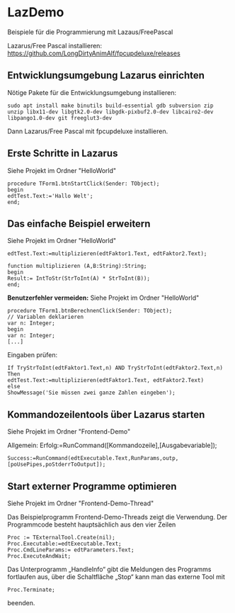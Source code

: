 # LazDemo
Beispiele für die Programmierung mit Lazaus/FreePascal

Lazarus/Free Pascal installieren: https://github.com/LongDirtyAnimAlf/fpcupdeluxe/releases

## Entwicklungsumgebung Lazarus einrichten
Nötige Pakete für die Entwicklungsumgebung installieren:
```
sudo apt install make binutils build-essential gdb subversion zip unzip libx11-dev libgtk2.0-dev libgdk-pixbuf2.0-dev libcairo2-dev libpango1.0-dev git freeglut3-dev
```
Dann Lazarus/Free Pascal mit fpcupdeluxe installieren.
## Erste Schritte in Lazarus
Siehe Projekt im Ordner "HelloWorld"
```
procedure TForm1.btnStartClick(Sender: TObject);
begin
edtTest.Text:='Hallo Welt';
end;
```
## Das einfache Beispiel erweitern
Siehe Projekt im Ordner "HelloWorld"
```
edtTest.Text:=multiplizieren(edtFaktor1.Text, edtFaktor2.Text);
```

```
function multiplizieren (A,B:String):String;
begin
Result:= IntToStr(StrToInt(A) * StrToInt(B));
end;
```
**Benutzerfehler vermeiden:**
Siehe Projekt im Ordner "HelloWorld"
```
procedure TForm1.btnBerechnenClick(Sender: TObject);
// Variablen deklarieren
var n: Integer;
begin      
var n: Integer;
[...]
```
Eingaben prüfen:
```
If TryStrToInt(edtFaktor1.Text,n) AND TryStrToInt(edtFaktor2.Text,n) 
Then
edtTest.Text:=multiplizieren(edtFaktor1.Text, edtFaktor2.Text)
else
ShowMessage('Sie müssen zwei ganze Zahlen eingeben');
```
## Kommandozeilentools über Lazarus starten
Siehe Projekt im Ordner "Frontend-Demo"

Allgemein: Erfolg:=RunCommand([Kommandozeile],[Ausgabevariable]); 
```
Success:=RunCommand(edtExecutable.Text,RunParams,outp,[poUsePipes,poStderrToOutput]);
```
## Start externer Programme optimieren
Siehe Projekt im Ordner "Frontend-Demo-Thread"

Das Beispielprogramm Frontend-Demo-Threads zeigt die Verwendung. Der Programmcode besteht hauptsächlich aus den vier Zeilen
```
Proc := TExternalTool.Create(nil);
Proc.Executable:=edtExecutable.Text;
Proc.CmdLineParams:= edtParameters.Text;
Proc.ExecuteAndWait;
```
Das Unterprogramm „HandleInfo“ gibt die Meldungen des Programms fortlaufen aus, über die Schaltfläche „Stop“ kann man das externe Tool mit
```
Proc.Terminate;
```
beenden.
